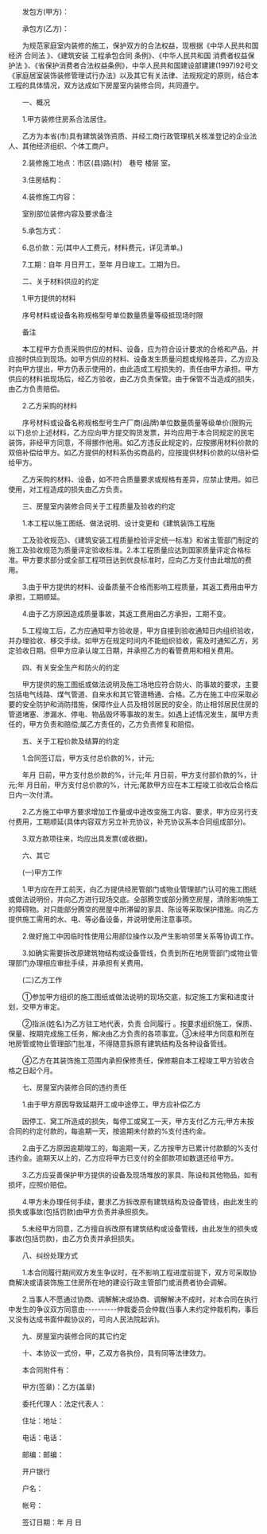 
 　　发包方(甲方)：
 
 　　承包方(乙方)：
 
 　　为规范家庭室内装修的施工，保护双方的合法权益，现根据《中华人民共和国经济
合同法
》、《建筑安装
工程承包合同
条例》、《中华人民共和国
消费者权益保护法
》、《省保护消费者合法权益条例》，中华人民共和国建设部建建(1997)92号文《家庭居室装饰装修管理试行办法》以及其它有关法律、法规规定的原则，结合本工程的具体情况，双方达成如下房屋室内装修合同，共同遵宁。
 
 　　一、概况
 
 　　1.甲方装修住房系合法居住。
 
 　　乙方为本省(市)具有建筑装饰资质、并经工商行政管理机关核准登记的企业法人、其他经济组织、个体工商户。
 
 　　2.装修施工地点：市区(县)路(村)　巷号 楼层 室。
 
 　　3.住房结构：
 
 　　4.装修施工内容：
 
 　　室别部位装修内容及要求备注
 
 　　5.承包方式：
 
 　　6.总价款：元(其中人工费元，材料费元，详见清单。)
 
 　　7.工期：自年 月日开工，至年 月日竣工。工期为日。
 
 　　二、关于材料供应的约定
 
 　　1.甲方提供的材料
 
 　　序号材料或设备名称规格型号单位数量质量等级抵现场时限
 
 　　备注
 
 　　本工程甲方负责采购供应的材料、设备，应为符合设计要求的合格和产品，并应按时供应到现场。如甲方供应的材料、设备发生质量问题或规格差异，乙方应及时向甲方提出，甲方仍表示使用的，由此造成工程损失的，责任由甲方承担。甲方供应的材料抵现场后，经乙方验收，由乙方负责保管。由于保管不当造成的损失，由乙方负责赔偿。
 
 　　2.乙方采购的材料
 
 　　序号材料或设备名称规格型号生产厂商(品牌)单位数量质量等级单价(限购元以下)总价上述材料，乙方应向甲方提交购货发票，并均应用于本合同规定的民宅装饰，非经甲方同意，不得挪作他用。如乙方违反此规定的，应按挪用材料价款的双倍补偿给甲方。如乙方提供的材料系伪劣商品的，应按提供材料价款的以倍补偿给甲方。
 
 　　乙方采购的材料、设备，如不符合质量要求或规格有差异，应禁止使用。如已使用，对工程造成的损失由乙方负责。
 
 　　三、房屋室内装修合同关于工程质量及验收的约定
 
 　　1.本工程以施工图纸、做法说明、设计变更和《建筑装饰工程施
 
 　　工及验收规范》、《建筑安装工程质量检验评定统一标准》和省主管部门制定的施工及验收规范为质量评定验收标准。2.本工程质量应达到国家质量评定合格标准。甲方要求部分或全部工程项目达到优良标准时，应向乙方支付由此增加的费用。
 
 　　3.由于甲方提供的材料、设备质量不合格而影响工程质量，其返工费用由甲方承担，工期顺延。
 
 　　4.由于乙方原因造成质量事故，其返工费用由乙方承担，工期不变。
 
 　　5.工程竣工后，乙方应通知甲方验收是，甲方自接到验收通知日内组织验收，并办理验收、移交手续。如甲方在规定时间内不能组织验收，需及时通知乙方，另定验收日期。但甲方应承认竣工日期，并承担乙方的看管费用和相关费用。
 
 　　四、有关安全生产和防火的约定
 
 　　甲方提供的施工图纸或做法说明及施工场地应符合防火、防事故的要求，主要包括电气线路、煤气管道、自来水和其它管道畅通、合格。乙方在施工中应采取必要的安全防护和消防措施，保障作业人员及相邻居民的安全，防止相邻居民住房的管道堵塞、渗漏水、停电、物品毁坏等事故的发生。如遇上述情况发生，属甲方责任的，甲方负责和赔偿;属乙方责任的，乙方负责修复和赔偿。
 
 　　五、关于工程价款及结算的约定
 
 　　1.合同签订后，甲方支付总价款的%，计元;
 
 　　年月 日前，甲方支付总价款的%，计元;年 月日前，甲方支付部价款的%，计元;年 月日前，甲方支付总价款的%，计元;尾款甲方应在本工程竣工验收后合格后日内一次付清。
 
 　　2.乙方施工中甲方要求增加工作量或中途改变施工内容、要求，甲方应另行支付费用，工期顺延(具体内容双方另立补充协议，补充协议系本合同组成部分)。
 
 　　3.双方款项往来，均应出具发票(或收据)。
 
 　　六、其它
 
 　　(一)甲方工作
 
 　　1.甲方应在开工前天，向乙方提供经房管部门或物业管理部门认可的施工图纸或做法说明份，并向乙方进行现场交底。全部腾空或部分腾空房屋，清除影响施工的障碍物。对只能部分腾空的房屋中所滞留的家具、陈设等采取保护措施。向乙方提供施工需用的水、电、等必备设备，并说明使用注意事项。
 
 　　2.做好施工中因临时性使用公用部位操作以及产生影响邻里关系等协调工作。
 
 　　3.如确实需要拆改原建筑物结构或设备管线，负责到所在地房管部门或物业管理部门办理相应审批手续，并承担有关费用。
 
 　　(二)乙方工作
 
 　　①参加甲方组织的施工图纸或做法说明的现场交底，拟定施工方案和进度计划，交甲方审定。
 
 　　②指派(姓名)为乙方驻工地代表，负责
合同履行
。按要求组织施工，保质、保量、按期完成施工任务，解决由乙方负责的各项事宜。③未经甲方同意和所在地房管或物业管理部门批准，不得随意拆原有建筑结构及各种设备管线。
 
 　　④乙方在其装饰施工范围内承担保修责任，保修期自本工程竣工甲方验收合格之日起个月。
 
 　　七、房屋室内装修合同的违约责任
 
 　　1.由于甲方原因导致延期开工或中途停工，甲方应补偿乙方
 
 　　因停工、窝工所造成的损失，每停工或窝工一天，甲方支付乙方元;甲方未按合同的约定付款的，每逾期一天，按逾期未付款的%支付违约金。
 
 　　2.由于乙方原因逾期竣工的，每逾期一天，乙方按甲方已累计付款额的%支付违约金。逾期天以上的，乙方应将甲方已支付的全部款项如数退还给甲方。
 
 　　3.乙方应妥善保护甲方提供的设备及现场堆放的家具、陈设和其他物品，如有损坏，应照价赔偿。
 
 　　4.甲方未办理任何手续，要求乙方拆改原有建筑结构及设备管线，由此发生的损失或事故(包括罚款)由甲方负责并承担损失。
 
 　　5.未经甲方同意，乙方擅自拆改原有建筑结构或设备管线，由此发生的损失或事故(包括罚款)，由乙方负责并承担损失。
 
 　　八、纠纷处理方式
 
 　　1.本合同履行期间双方发生争议时，在不影响工程进度前提下，双方可采取协商解决或请装饰施工住房所在地的建设行政主管部门或消费者协会调解。
 
 　　2.当事人不愿通过协商、调解解决或协商、调解解决不成时，对本合同在执行中发生的争议双方同意由----------仲裁委员会仲裁(当事人未约定仲裁机构，事后又没有达成书面仲裁协议的，可向人民法院起诉)。
 
 　　九、房屋室内装修合同的其它约定
 
 　　十、本协议一式份，甲，乙双方各执份，具有同等法律效力。
 
 　　本合同附件有：
 
 　　甲方(签章)：乙方(盖章)
 
 　　委托代理人：法定代表人：
 
 　　住址：地址：
 
 　　电话：电话：
 
 　　邮编：邮编：
 
 　　开户银行
 
 　　户名：
 
 　　帐号：
 
 　　签订日期：年 月 日
 
 

 
 
 
 
 
  


  
 

  


  


  
 
 
 
 

